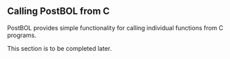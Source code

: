 Calling PostBOL from C
----------------------

PostBOL provides simple functionality for calling individual functions from C programs.

This section is to be completed later.
